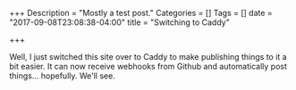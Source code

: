 +++
Description = "Mostly a test post."
Categories = []
Tags = []
date = "2017-09-08T23:08:38-04:00"
title = "Switching to Caddy"

+++

Well, I just switched this site over to Caddy to make publishing things to it a bit easier. It can now receive webhooks from Github and automatically post things... hopefully. We'll see.